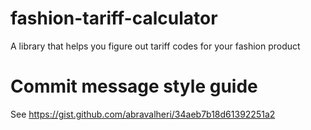 # fashion-tariff-calculator
A library that helps you figure out tariff codes for your fashion product

# Commit message style guide
See https://gist.github.com/abravalheri/34aeb7b18d61392251a2

